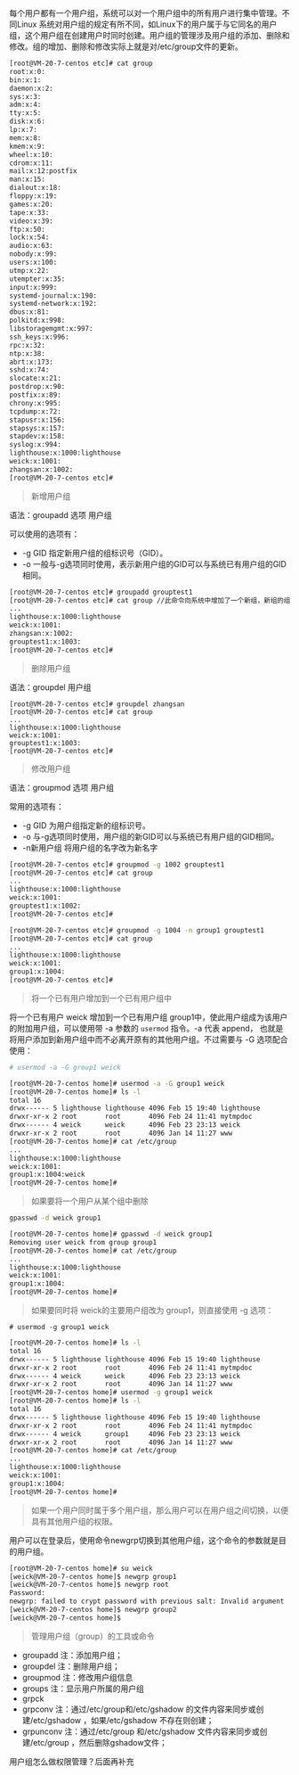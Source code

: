 每个用户都有一个用户组，系统可以对一个用户组中的所有用户进行集中管理。不同Linux 系统对用户组的规定有所不同，如Linux下的用户属于与它同名的用户组，这个用户组在创建用户时同时创建。用户组的管理涉及用户组的添加、删除和修改。组的增加、删除和修改实际上就是对/etc/group文件的更新。

```bash
[root@VM-20-7-centos etc]# cat group
root:x:0:
bin:x:1:
daemon:x:2:
sys:x:3:
adm:x:4:
tty:x:5:
disk:x:6:
lp:x:7:
mem:x:8:
kmem:x:9:
wheel:x:10:
cdrom:x:11:
mail:x:12:postfix
man:x:15:
dialout:x:18:
floppy:x:19:
games:x:20:
tape:x:33:
video:x:39:
ftp:x:50:
lock:x:54:
audio:x:63:
nobody:x:99:
users:x:100:
utmp:x:22:
utempter:x:35:
input:x:999:
systemd-journal:x:190:
systemd-network:x:192:
dbus:x:81:
polkitd:x:998:
libstoragemgmt:x:997:
ssh_keys:x:996:
rpc:x:32:
ntp:x:38:
abrt:x:173:
sshd:x:74:
slocate:x:21:
postdrop:x:90:
postfix:x:89:
chrony:x:995:
tcpdump:x:72:
stapusr:x:156:
stapsys:x:157:
stapdev:x:158:
syslog:x:994:
lighthouse:x:1000:lighthouse
weick:x:1001:
zhangsan:x:1002:
[root@VM-20-7-centos etc]# 

```



> 新增用户组

语法：groupadd 选项 用户组

可以使用的选项有：

- -g GID 指定新用户组的组标识号（GID）。
- -o 一般与-g选项同时使用，表示新用户组的GID可以与系统已有用户组的GID相同。

```bash
[root@VM-20-7-centos etc]# groupadd grouptest1
[root@VM-20-7-centos etc]# cat group //此命令向系统中增加了一个新组，新组的组标识号是在当前已有的最大组标识号的基础上加1。 
...
lighthouse:x:1000:lighthouse
weick:x:1001:
zhangsan:x:1002:
grouptest1:x:1003:
[root@VM-20-7-centos etc]#
```



> 删除用户组

语法：groupdel 用户组

```
[root@VM-20-7-centos etc]# groupdel zhangsan
[root@VM-20-7-centos etc]# cat group
...
lighthouse:x:1000:lighthouse
weick:x:1001:
grouptest1:x:1003:
[root@VM-20-7-centos etc]# 

```



> 修改用户组

语法：groupmod 选项 用户组

常用的选项有： 

- -g GID 为用户组指定新的组标识号。
- -o 与-g选项同时使用，用户组的新GID可以与系统已有用户组的GID相同。
- -n新用户组 将用户组的名字改为新名字

```bash
[root@VM-20-7-centos etc]# groupmod -g 1002 grouptest1
[root@VM-20-7-centos etc]# cat group
...
lighthouse:x:1000:lighthouse
weick:x:1001:
grouptest1:x:1002:
[root@VM-20-7-centos etc]# 
```

```bash
[root@VM-20-7-centos etc]# groupmod -g 1004 -n group1 grouptest1
[root@VM-20-7-centos etc]# cat group
...
lighthouse:x:1000:lighthouse
weick:x:1001:
group1:x:1004:
[root@VM-20-7-centos etc]# 

```

>  将一个已有用户增加到一个已有用户组中

将一个已有用户 weick 增加到一个已有用户组 group1中，使此用户组成为该用户的附加用户组，可以使用带 -a 参数的 `usermod`  指令。-a 代表 append， 也就是将用户添加到新用户组中而不必离开原有的其他用户组。不过需要与 -G 选项配合使用：

```bash
# usermod -a -G group1 weick
```

```bash
[root@VM-20-7-centos home]# usermod -a -G group1 weick
[root@VM-20-7-centos home]# ls -l
total 16
drwx------ 5 lighthouse lighthouse 4096 Feb 15 19:40 lighthouse
drwxr-xr-x 2 root       root       4096 Feb 24 11:41 mytmpdoc
drwx------ 4 weick      weick      4096 Feb 23 23:13 weick
drwxr-xr-x 2 root       root       4096 Jan 14 11:27 www
[root@VM-20-7-centos home]# cat /etc/group
...
lighthouse:x:1000:lighthouse
weick:x:1001:
group1:x:1004:weick
[root@VM-20-7-centos home]# 

```



> 如果要将一个用户从某个组中删除

```bash
gpasswd -d weick group1
```



```bash
[root@VM-20-7-centos home]# gpasswd -d weick group1
Removing user weick from group group1
[root@VM-20-7-centos home]# cat /etc/group
...
lighthouse:x:1000:lighthouse
weick:x:1001:
group1:x:1004:
[root@VM-20-7-centos home]# 


```



> 如果要同时将 weick的主要用户组改为 group1，则直接使用 -g 选项：

```
# usermod -g group1 weick
```

```bash
[root@VM-20-7-centos home]# ls -l
total 16
drwx------ 5 lighthouse lighthouse 4096 Feb 15 19:40 lighthouse
drwxr-xr-x 2 root       root       4096 Feb 24 11:41 mytmpdoc
drwx------ 4 weick      weick      4096 Feb 23 23:13 weick
drwxr-xr-x 2 root       root       4096 Jan 14 11:27 www
[root@VM-20-7-centos home]# usermod -g group1 weick
[root@VM-20-7-centos home]# ls -l
total 16
drwx------ 5 lighthouse lighthouse 4096 Feb 15 19:40 lighthouse
drwxr-xr-x 2 root       root       4096 Feb 24 11:41 mytmpdoc
drwx------ 4 weick      group1     4096 Feb 23 23:13 weick
drwxr-xr-x 2 root       root       4096 Jan 14 11:27 www
[root@VM-20-7-centos home]# cat /etc/group
...
lighthouse:x:1000:lighthouse
weick:x:1001:
group1:x:1004:
[root@VM-20-7-centos home]# 
```

> 如果一个用户同时属于多个用户组，那么用户可以在用户组之间切换，以便具有其他用户组的权限。

用户可以在登录后，使用命令newgrp切换到其他用户组，这个命令的参数就是目的用户组。

```bash
[root@VM-20-7-centos home]# su weick
[weick@VM-20-7-centos home]$ newgrp group1
[weick@VM-20-7-centos home]$ newgrp root
Password: 
newgrp: failed to crypt password with previous salt: Invalid argument
[weick@VM-20-7-centos home]$ newgrp group2
[weick@VM-20-7-centos home]$ 

```



> 管理用户组（group）的工具或命令

- groupadd    注：添加用户组；
- groupdel    注：删除用户组；
- groupmod    注：修改用户组信息
- groups      注：显示用户所属的用户组
- grpck
- grpconv     注：通过/etc/group和/etc/gshadow 的文件内容来同步或创建/etc/gshadow ，如果/etc/gshadow 不存在则创建；
- grpunconv   注：通过/etc/group 和/etc/gshadow 文件内容来同步或创建/etc/group ，然后删除gshadow文件；





用户组怎么做权限管理？后面再补充